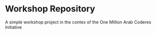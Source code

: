 # Workshop Repository

A simple workshop project in the contex of the One Million Arab Coderes Initiative